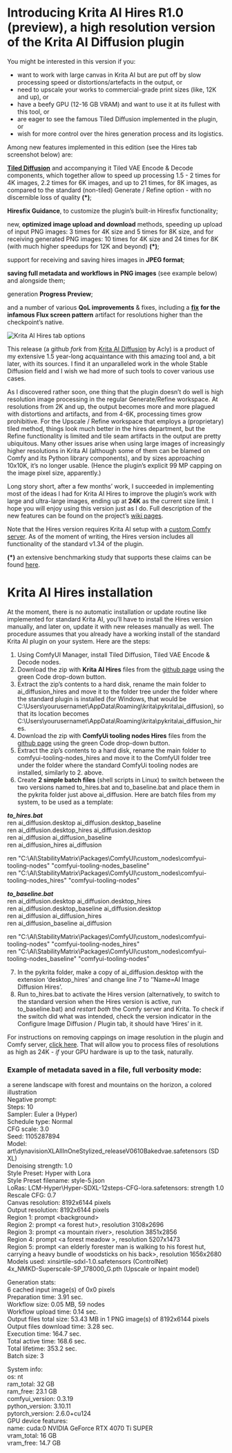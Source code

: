 # Introducing Krita AI Hires R1.0 (preview), a high resolution version of the Krita AI Diffusion plugin

You might be interested in this version if you:  
 

- want to work with large canvas in Krita AI but are put off by slow processing speed or distortions/artefacts in the output, or   
- need to upscale your works to commercial-grade print sizes (like, 12K and up), or   
- have a beefy GPU (12-16 GB VRAM) and want to use it at its fullest with this tool, or  
- are eager to see the famous Tiled Diffusion implemented in the plugin, or  
- wish for more control over the hires generation process and its logistics.

Among new features implemented in this edition (see the Hires tab screenshot below) are: 

[**Tiled Diffusion**](https://github.com/shiimizu/ComfyUI-TiledDiffusion) and accompanying it Tiled VAE Encode & Decode components, which together allow to speed up processing 1.5 \- 2 times for 4K images, 2.2 times for 6K images, and up to 21 times, for 8K images, as compared to the standard (non-tiled) Generate / Refine option \- with no discernible loss of quality **(\*)**;   

**Hiresfix Guidance**, to customize the plugin’s built-in Hiresfix functionality;

new, **optimized image upload and download** methods, speeding up upload of input PNG images: 3 times for 4K size and 5 times for 8K size, and for receiving generated PNG images: 10 times for 4K size and 24 times for 8K (with much higher speedups for 12K and beyond) **(\*)**; 

support for receiving and saving hires images in **JPEG format**;

**saving full metadata and workflows in PNG images** (see example below) and alongside them;

generation **Progress Preview**;

and a number of various **QoL improvements** & fixes, including a [**fix**](https://github.com/minsky91/krita-ai-diffusion/wiki/5.-Hiresfix-Guidance:-a-few-examples#fixing-hiresfix-for-flux) **for the infamous Flux screen pattern** artifact for resolutions higher than the checkpoint’s native.

![Krita AI Hires tab options](https://github.com/user-attachments/assets/7c482251-b4b7-4b73-95c4-eab458f6b78a)
 
   
This release (a github *fork* from [Krita AI Diffusion](https://github.com/Acly/krita-ai-diffusion) by Acly) is a product of my extensive 1.5 year-long acquaintance with this amazing tool and, a bit later, with its sources. I find it an unparalleled work in the whole Stable Diffusion field and I wish we had more of such tools to cover various use cases. 

As I discovered rather soon, one thing that the plugin doesn’t do well is high resolution image processing in the regular Generate/Refine workspace. At resolutions from 2K and up, the output becomes more and more plagued with distortions and artifacts, and from 4-6K, processing times grow prohibitive. For the Upscale / Refine workspace that employs a (proprietary) tiled method, things look much better in the hires department, but the Refine functionality is limited and tile seam artifacts in the output are pretty   
ubiquitous. Many other issues arise when using large images of increasingly higher resolutions in Krita AI (although some of them can be blamed on Comfy and its Python library components), and by sizes approaching 10x10K, it’s no longer usable. (Hence the plugin’s explicit 99 MP capping on the image pixel size, apparently.)

Long story short, after a few months’ work, I succeeded in implementing most of the ideas I had for Krita AI Hires to improve the plugin’s work with large and ultra-large images, ending up at **24K** as the current size limit. I hope you will enjoy using this version just as I do. Full description of the new features can be found on the project’s [wiki pages](https://github.com/minsky91/krita-ai-diffusion/wiki/1.-Krita-AI-Hires-tab-options). 

Note that the Hires version requires Krita AI setup with a [custom Comfy server](https://docs.interstice.cloud/comfyui-setup/). As of the moment of writing, the Hires version includes all functionality of the standard v1.34 of the plugin.

**(\*)** an extensive benchmarking study that supports these claims can be found [here](https://github.com/minsky91/krita-ai-diffusion/wiki/2.-Upscaling-and-refining-from-1K-to-24K-with-Krita-AI-Hires).

# Krita AI Hires installation 

At the moment, there is no automatic installation or update routine like implemented for standard Krita AI, you’ll have to install the Hires version manually, and later on, update it with new releases manually as well. The procedure assumes that you already have a working install of the standard Krita AI plugin on your system. Here are the steps:

1. Using ComfyUI Manager, install Tiled Diffusion, Tiled VAE Encode & Decode nodes.  
2. Download the zip with **Krita AI Hires** files from the [github page](https://github.com/minsky91/krita-ai-diffusion) using the green Code drop-down button.  
3. Extract the zip’s contents to a hard disk, rename the main folder to ai\_diffusion\_hires and move it to the folder tree under the folder where the standard plugin is installed (for Windows, that would be C:\\Users\\yourusernamet\\AppData\\Roaming\\krita\\pykrita\\ai\_diffusion), so that its location becomes C:\\Users\\yourusernamet\\AppData\\Roaming\\krita\\pykrita\\ai\_diffusion\_hires.  
4. Download the zip with **ComfyUi tooling nodes Hires** files from the [github page](https://github.com/minsky91/comfyui-tooling-nodes) using the green Code drop-down button.  
5. Extract the zip’s contents to a hard disk, rename the main folder to comfyui-tooling-nodes\_hires and move it to the ComfyUI folder tree under the folder where the standard ComfyUi tooling nodes are installed, similarly to 2\. above.  
6. Create **2 simple batch files** (shell scripts in Linux) to switch between the two versions named to\_hires.bat and to\_baseline.bat and place them in the pykrita folder just above ai\_diffusion. Here are batch files from my system, to be used as a template:

***to\_hires.bat***  
ren ai\_diffusion.desktop ai\_diffusion.desktop\_baseline  
ren ai\_diffusion.desktop\_hires ai\_diffusion.desktop  
ren ai\_diffusion ai\_diffusion\_baseline  
ren ai\_diffusion\_hires ai\_diffusion

ren "C:\\AI\\StabilityMatrix\\Packages\\ComfyUI\\custom\_nodes\\comfyui-tooling-nodes" "comfyui-tooling-nodes\_baseline"  
ren "C:\\AI\\StabilityMatrix\\Packages\\ComfyUI\\custom\_nodes\\comfyui-tooling-nodes\_hires" "comfyui-tooling-nodes"

***to\_baseline.bat***  
ren ai\_diffusion.desktop ai\_diffusion.desktop\_hires  
ren ai\_diffusion.desktop\_baseline ai\_diffusion.desktop  
ren ai\_diffusion ai\_diffusion\_hires  
ren ai\_diffusion\_baseline ai\_diffusion

ren "C:\\AI\\StabilityMatrix\\Packages\\ComfyUI\\custom\_nodes\\comfyui-tooling-nodes" "comfyui-tooling-nodes\_hires"  
ren "C:\\AI\\StabilityMatrix\\Packages\\ComfyUI\\custom\_nodes\\comfyui-tooling-nodes\_baseline" "comfyui-tooling-nodes"

7. In the pykrita folder, make a copy of ai\_diffusion.desktop with the extension ‘desktop\_hires’ and change line 7 to ‘’Name=AI Image Diffusion Hires’.  
8. Run to\_hires.bat to activate the Hires version (alternatively, to switch to the standard version when the Hires version is active, run to\_baseline.bat) and *restart both* the Comfy server and Krita. To check if the switch did what was intended, check the version indicator in the Configure Image Diffusion / Plugin tab, it should have ‘Hires’ in it. 

For instructions on removing cappings on image resolution in the plugin and Comfy server, [click here](https://github.com/minsky91/krita-ai-diffusion/wiki/6.-How-to-remove-size-cappings-on-high-resolution-images-in-ComfyUI-and-Krita-AI). That will allow you to process files of resolutions as high as 24K \- *if* your GPU hardware is up to the task, naturally.

### Example of metadata saved in a file, full verbosity mode:

a serene landscape with forest and mountains on the horizon, a  colored illustration  
Negative prompt:     
Steps: 10  
Sampler: Euler a (Hyper)  
Schedule type: Normal  
CFG scale: 3.0  
Seed: 1105287894  
Model: art\\dynavisionXLAllInOneStylized\_releaseV0610Bakedvae.safetensors (SD XL)  
Denoising strength: 1.0  
Style Preset: Hyper with Lora  
Style Preset filename: style-5.json  
LoRas: LCM-Hyper\\Hyper-SDXL-12steps-CFG-lora.safetensors: strength 1.0   
Rescale CFG: 0.7  
Canvas resolution: 8192x6144 pixels  
Output resolution: 8192x6144 pixels  
Region 1: prompt \<background\>  
Region 2: prompt \<a forest hut\>, resolution 3108x2696  
Region 3: prompt \<a mountain river\>, resolution 3851x2856  
Region 4: prompt \<a forest meadow \>, resolution 5207x1473  
Region 5: prompt \<an elderly forester man is walking to his forest hut, carrying a heavy bundle of woodsticks on his back\>, resolution 1656x2680  
Models used: xinsirtile-sdxl-1.0.safetensors (ControlNet)  
               4x\_NMKD-Superscale-SP\_178000\_G.pth (Upscale or Inpaint model)

Generation stats:  
6 cached input image(s) of 0x0 pixels  
Preparation time: 3.91 sec.  
Workflow size: 0.05 MB, 59 nodes  
Workflow upload time: 0.14 sec.  
Output files total size: 53.43 MB in 1 PNG image(s) of 8192x6144 pixels  
Output files download time: 3.28 sec.  
Execution time: 164.7 sec.  
Total active time: 168.6 sec.  
Total lifetime: 353.2 sec.  
Batch size: 3

System info:  
os: nt  
ram\_total: 32 GB  
ram\_free: 23.1 GB  
comfyui\_version: 0.3.19  
python\_version: 3.10.11   
pytorch\_version: 2.6.0+cu124  
GPU device features:  
name: cuda:0 NVIDIA GeForce RTX 4070 Ti SUPER  
vram\_total: 16 GB  
vram\_free: 14.7 GB
